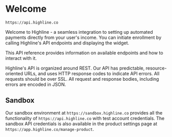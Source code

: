# Welcome

```shell
https://api.highline.co
```

Welcome to Highline - a seamless integration to setting up automated payments directly from your user's income. You can initiate enrollment by calling Highline's API endpoints and displaying the widget.

This API reference provides information on available endpoints and how to interact with it.

Highline's API is organized around REST. Our API has predictable, resource-oriented URLs, and uses HTTP response codes to indicate API errors. All requests should be over SSL. All request and response bodies, including errors are encoded in JSON.

## Sandbox

Our sandbox environment at `https://sandbox.highline.co` provides all the functionality of `https://api.highline.co` with test account credentials. The sandbox API credentials is also available in the product settings page at `https://app.highline.co/manage-product`.
